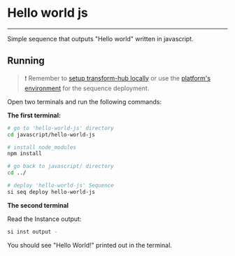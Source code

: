# Hello world js 

___

Simple sequence that outputs "Hello world" written in javascript.

## Running

> ❗ Remember to [setup transform-hub locally](https://docs.scramjet.org/platform/self-hosted-installation) or use the [platform's environment](https://docs.scramjet.org/platform/quick-start) for the sequence deployment.

Open two terminals and run the following commands:

**The first terminal:**

```bash
# go to 'hello-world-js' directory
cd javascript/hello-world-js

# install node_modules
npm install

# go back to javascript/ directory
cd ../

# deploy 'hello-world-js' Sequence
si seq deploy hello-world-js
```

**The second terminal**

Read the Instance output:

```bash
si inst output -
```

You should see "Hello World!" printed out in the terminal.
